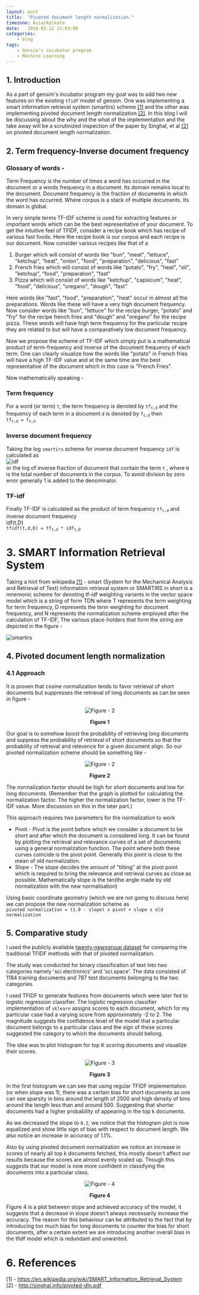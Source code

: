 ```yaml
---
layout: post
title:  "Pivoted document length normalization."
timezone: Asia/Kolkata
date:   2018-02-12 21:03:00
categories:
    - blog
tags:
    - Gensim's incubator program
    - Machine Learning
---
```


<!--
# Table of contents:  
## 1. Introduction  
## 2. Term frequency-Inverse document frequency  
##   2.1. Introduction  
## 3. SMART Information Retrieval System  
##   3.1. The scheme  
## 4. Pivoted document length normalization  
##   4.1. The scheme  
##   4.2. Implementation  
## 5. Comparative study  
## 6. References  
-->

## 1. Introduction  
As a part of gensim's incubator program my goal was to add two new features on the existing `tfidf` model of gensim. One was implementing a
smart information retrieval system (smartirs) scheme [\[1\]][1] and the other was implementing pivoted document length normalization [\[2\]][2]. In this blog I will be discussing about the why and the what of the implementation and the take away will be a scrutinized inspection of the paper by Singhal, et al [\[2\]][2] on pivoted document length normalization.

## 2. Term frequency-Inverse document frequency  

### Glossary of words -  
Term Frequency is the number of times a word has occurred in the document or a words frequency in a document. Its domain remains local to the document.
Document frequency is the fraction of documents in which the word has occurred. Where corpus is a stack of multiple documents. Its domain is global.

In very simple terms TF-IDF scheme is used for extracting features or important words which can be the best representative of your document. To get the intuitive feel of TFIDF, consider a recipe book which has recipe of various fast foods.
Here the recipe book is our corpus and each recipe is our document. Now consider various recipes like that of a
1. Burger which will consist of words like "bun", "meat", "lettuce", "ketchup", "heat", "onion", "food", "preparation", "delicious", "fast"
2. French fries which will consist of words like "potato", "fry", "heat", "oil", "ketchup", "food", "preparation", "fast"
3. Pizza which will consist of words like "ketchup", "capsicum", "heat", "food", "delicious", "oregano", "dough", "fast"

Here words like "fast", "food", "preparation", "heat" occur in almost all the preparations. Words like these will have a very high document frequency. Now consider words like "bun", "lettuce" for the recipe burger, "potato" and "fry" for the recipe french fries and "dough" and "oregano" for the recipe pizza. These words will have high term frequency for the particular recipe they are related to but will have a comparatively low document frequency.

Now we propose the scheme of TF-IDF which simply put is a mathematical product of term-frequency and inverse of the document frequency of each term. One can clearly visualize how the words like "potato" in French fries will have a high TF-IDF value and at the same time are the best representative of the document which in this case is "French Fries".

Now mathematically speaking -

### Term frequency  
For a word (or term) `t`, the term frequency is denoted by <code>tf<sub>t,d</sub></code> and the frequency of each term in a document `d` is denoted by <code>f<sub>t,d</sub></code> then  
<code>tf<sub>t,d</sub> = f<sub>t,d</sub></code>

### Inverse document frequency
Taking the log `smartirs` scheme for inverse document frequency `idf` is calculated as   
![idf](http://bit.ly/2EoYVee)  
or the log of inverse fraction of document that contain the term `t` , where `N` is the total number of documents in the corpus.
To avoid division by zero error generally 1 is added to the denominator.

### TF-idf
Finally TF-IDF is calculated as the product of term frequency <code>tf<sub>t,d</sub></code> and inverse document frequency  
idf(t,D)  
<code>tfidf(t,d,D) = tf<sub>t,d</sub> * idf<sub>t,D</sub></code>

# 3. SMART Information Retrieval System  
Taking a hint from wikipedia [\[1\]][1] - smart (System for the Mechanical Analysis and Retrieval of Text) information retrieval system or SMARTIRS in short is a mnemonic scheme for denoting tf-idf weighting variants in the vector space model which is a string of form TDN where T represents the term weighting for term frequency, D represents the term weighting for document frequency, and N represents the normalization scheme employed after the calculation of TF-IDF, The various place-holders that form the string are depicted in the figure -

 ![smartirs](/img/smartirs.png)

## 4. Pivoted document length normalization  

### 4.1 Approach
It is proven that cosine normalization tends to favor retrieval of short documents but suppresses the retrieval of long documents as can be seen in figure -
<p align="center">
<img src="/img/fig1.png" alt="Figure - 2">
</p>
<center> <b>Figure 1</b></center>

Our goal is to somehow boost the probability of retrieving long documents and suppress the probability of retrieval of short documents so that the probability of retrieval and relevence for a given document align. So our pivoted normalization scheme should be something like -
<p align="center">
<img src="/img/fig2.png" alt="Figure - 2">
</p>
<center> <b>Figure 2</b></center>

The normalization factor should be high for short documents and low for long documents.
(Remember that the graph is plotted for calculating the normalization factor. The higher the normalization factor, lower is the TF-IDF value. More discussion on this in the later part.)

This approach requires two parameters for the normalization to work
* Pivot - Pivot is the point before which we consider a document to be short and after which the document is considered long. It can be found by plotting the retrieval and relevance curves of a set of documents using a general normalization function. The point where both these curves coincide is the pivot point. Generally this point is close to the mean of old normalization.
* Slope - The slope decides the amount of "tilting" at the pivot point which is required to bring the relevance and retrieval curves as close as possible. Mathematically slope is the tan(the angle made by old normalization with the new normalisation)

Using basic coordinate geometry (which we are not going to discuss here) we can propose the new normalization scheme as  
`pivoted normalization = (1.0 - slope) x pivot + slope x old normalization`


## 5. Comparative study
I used the publicly available [twenty-newsgroup dataset](http://qwone.com/~jason/20Newsgroups/) for comparing the traditional TFIDF methods with that of pivoted normalization.

The study was conducted for binary classification of text into two categories namely 'sci.electronics' and 'sci.space'. The data consisted of 1184 training documents and 787 test documents belonging to the two categories.

I used TFIDF to generate features from documents which were later fed to logistic regression classifier. The logistic regression classifier implementation of `sklearn` assigns scores to each document, which for my particular case had a varying score from approximately -2 to 2. The magnitude suggests the confidence level of the model that a particular document belongs to a particular class and the sign of these scores suggested the category to which the documents should belong.

The idea was to plot histogram for top K scoring documents and visualize their scores.
<p align="center">
<img src="/img/hist.png" alt="Figure - 3">
</p>
<center> <b> Figure 3 </b> </center>

In the first histogram we can see that using regular TFIDF implementation (or when slope was 1), there was a certain bias for short documents as one can see sparsity in bins around the length of 2500 and high density of bins around the length less than and around 500. Suggesting that shorter documents had a higher probability of appearing in the top k documents.

As we decreased the slope to `0.2`, we notice that the histogram plot is now equalized and show little sign of bias with respect to document length. We also notice an increase in accuracy of 1.1%.

Also by using pivoted document normalization we notice an increase in scores of nearly all top k documents fetched, this mostly doesn't affect our results because the scores are almost evenly scaled up. Though this suggests that our model is now more confident in classifying the documents into a particular class.

<!-- | Slope | Model accuracy |
|:-----:| --------------:|
| 0.0   | 0.951715374841 |
| 0.1   | 0.954256670902 |
| 0.2   | 0.955527318933 |
| 0.3   | 0.954256670902 |
| 0.4   | 0.951715374841 |
| 0.5   | 0.950444726811 |
| 0.6   | 0.949174078780 |
| 0.7   | 0.950444726811 |
| 0.9   | 0.947903430750 |
| 0.8   | 0.947903430750 |
| 1.0   | 0.944091486658 | -->

<p align="center">
<img src="/img/piv10.png" alt="Figure - 4">
</p>
<center> <b>Figure 4</b></center>

Figure 4 is a plot between slope and achieved accuracy of the model, it suggests that a decrease in slope doesn't always necessarily increase the accuracy. The reason for this behaviour can be attributed to the fact that by introducing too much bias for long documents to counter the bias for short documents, after a certain extent we are introducing another overall bias in the tfidf model which is redundant and unwanted.

# 6. References  
\[1\] - https://en.wikipedia.org/wiki/SMART_Information_Retrieval_System  
\[2\] - http://singhal.info/pivoted-dln.pdf  


[1]: https://en.wikipedia.org/wiki/SMART_Information_Retrieval_System  
[2]: http://singhal.info/pivoted-dln.pdf
